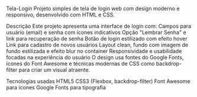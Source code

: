 Tela-Login
Projeto simples de tela de login web com design moderno e responsivo, desenvolvido com HTML e CSS.

Descrição
Este projeto apresenta uma interface de login com:
Campos para usuário (email) e senha com ícones indicativos
Opção "Lembrar Senha" e link para recuperação de senha
Botão de login estilizado com efeito hover
Link para cadastro de novos usuários
Layout clean, fundo com imagem de fundo estilizada e efeito blur no container
Responsividade e usabilidade focadas na experiência do usuário
O design usa fontes do Google Fonts, ícones do Font Awesome e técnicas modernas de CSS como backdrop-filter para criar um visual atraente.

Tecnologias usadas
HTML5
CSS3 (Flexbox, backdrop-filter)
Font Awesome para ícones
Google Fonts para tipografia
